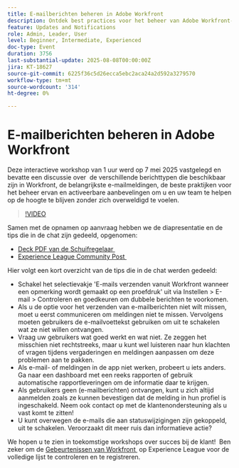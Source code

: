 ```yaml
---
title: E-mailberichten beheren in Adobe Workfront
description: Ontdek best practices voor het beheer van Adobe Workfront-e-mailmeldingen om teams op de hoogte te houden, ruis te reduceren en de efficiëntie van communicatie te verbeteren.
feature: Updates and Notifications
role: Admin, Leader, User
level: Beginner, Intermediate, Experienced
doc-type: Event
duration: 3756
last-substantial-update: 2025-08-08T00:00:00Z
jira: KT-18627
source-git-commit: 6225f36c5d26ecca5ebc2aca24a2d592a3279570
workflow-type: tm+mt
source-wordcount: '314'
ht-degree: 0%

---
```



# E-mailberichten beheren in Adobe Workfront

Deze interactieve workshop van 1 uur werd op 7 mei 2025 vastgelegd en bevatte een discussie over  de verschillende berichttypen die beschikbaar zijn in Workfront, de belangrijkste e-mailmeldingen, de beste praktijken voor het beheer ervan en activeerbare aanbevelingen om u en uw team te helpen op de hoogte te blijven zonder zich overweldigd te voelen.

>[!VIDEO](https://video.tv.adobe.com/v/3469963/?learn=on&enablevpops)

Samen met de opnamen op aanvraag hebben we de diapresentatie en de tips die in de chat zijn gedeeld, opgenomen: 

* [&#x200B; Deck PDF van de Schuifregelaar &#x200B;](https://workfront-experience.s3.us-west-2.amazonaws.com/Training/Guides/Customer+Success+at+Scale/Mastering+Email+Notifications+in+Adobe+Workfront+050725.pdf)
* [&#x200B; Experience League Community Post &#x200B;](https://experienceleaguecommunities.adobe.com/t5/workfront-discussions/event-follow-up-mastering-email-notifications-in-adobe-workfront/td-p/752745)

Hier volgt een kort overzicht van de tips die in de chat werden gedeeld: 

* Schakel het selectievakje &#39;E-mails verzenden vanuit Workfront wanneer een opmerking wordt gemaakt op een proefdruk&#39; uit via Instellen > E-mail > Controleren en goedkeuren om dubbele berichten te voorkomen. 
* Als u de optie voor het verzenden van e-mailberichten niet wilt missen, moet u eerst communiceren om meldingen niet te missen. Vervolgens moeten gebruikers de e-mailvoettekst gebruiken om uit te schakelen wat ze niet willen ontvangen. 
* Vraag uw gebruikers wat goed werkt en wat niet. Ze zeggen het misschien niet rechtstreeks, maar u kunt wel luisteren naar hun klachten of vragen tijdens vergaderingen en meldingen aanpassen om deze problemen aan te pakken.  
* Als e-mail- of meldingen in de app niet werken, probeert u iets anders. Ga naar een dashboard met een reeks rapporten of gebruik automatische rapportleveringen om de informatie daar te krijgen.  
* Als gebruikers geen (e-mailberichten) ontvangen, kunt u zich altijd aanmelden zoals ze kunnen bevestigen dat de melding in hun profiel is ingeschakeld. Neem ook contact op met de klantenondersteuning als u vast komt te zitten!   
* U kunt overwegen de e-mails die aan statuswijzigingen zijn gekoppeld, uit te schakelen. Veroorzaakt dit meer ruis dan informatieve actie?  

We hopen u te zien in toekomstige workshops over succes bij de klant!  Ben zeker om de [&#x200B; Gebeurtenissen van Workfront &#x200B;](https://experienceleague.adobe.com/events/?lang=nl-NL&filters=Workfront) op Experience League voor de volledige lijst te controleren en te registreren.